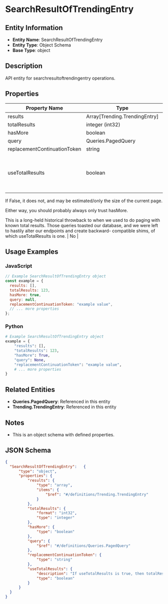 # SearchResultOfTrendingEntry

## Entity Information
- **Entity Name**: SearchResultOfTrendingEntry
- **Entity Type**: Object Schema
- **Base Type**: object

## Description
API entity for searchresultoftrendingentry operations.

## Properties

| Property Name | Type | Description | Required |
|---------------|------|-------------|----------|
| results | Array[Trending.TrendingEntry] |  | No |
| totalResults | integer (int32) |  | No |
| hasMore | boolean |  | No |
| query | Queries.PagedQuery |  | No |
| replacementContinuationToken | string |  | No |
| useTotalResults | boolean | If useTotalResults is true, then totalResults represents an accurate count.
If False, it does not, and may be estimated/only the size of the current page.
Either way, you should probably always only trust hasMore.
This is a long-held historical throwback to when we used to do paging with known total results. Those queries toasted our database, and we were left to hastily alter our endpoints and create backward- compatible shims, of which useTotalResults is one. | No |

## Usage Examples

### JavaScript
```javascript
// Example SearchResultOfTrendingEntry object
const example = {
  results: [],
  totalResults: 123,
  hasMore: true,
  query: null,
  replacementContinuationToken: "example value",
  // ... more properties
};
```

### Python
```python
# Example SearchResultOfTrendingEntry object
example = {
    "results": [],
    "totalResults": 123,
    "hasMore": True,
    "query": None,
    "replacementContinuationToken": "example value",
    # ... more properties
}
```

## Related Entities
- **Queries.PagedQuery**: Referenced in this entity
- **Trending.TrendingEntry**: Referenced in this entity

## Notes
- This is an object schema with defined properties.

## JSON Schema
```json
{
  "SearchResultOfTrendingEntry":   {
      "type": "object",
      "properties": {
          "results": {
              "type": "array",
              "items": {
                  "$ref": "#/definitions/Trending.TrendingEntry"
              }
          },
          "totalResults": {
              "format": "int32",
              "type": "integer"
          },
          "hasMore": {
              "type": "boolean"
          },
          "query": {
              "$ref": "#/definitions/Queries.PagedQuery"
          },
          "replacementContinuationToken": {
              "type": "string"
          },
          "useTotalResults": {
              "description": "If useTotalResults is true, then totalResults represents an accurate count.\r\nIf False, it does not, and may be estimated/only the size of the current page.\r\nEither way, you should probably always only trust hasMore.\r\nThis is a long-held historical throwback to when we used to do paging with known total results. Those queries toasted our database, and we were left to hastily alter our endpoints and create backward- compatible shims, of which useTotalResults is one.",
              "type": "boolean"
          }
      }
  }
}
```

